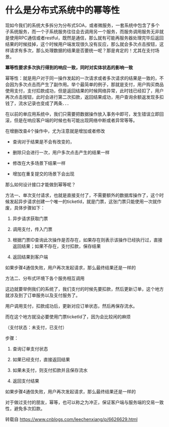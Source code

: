 # 什么是分布式系统中的幂等性

现如今我们的系统大多拆分为分布式SOA，或者微服务，一套系统中包含了多个子系统服务，而一个子系统服务往往会去调用另一个服务，而服务调用服务无非就是使用RPC通信或者restful，既然是通信，那么就有可能再服务器处理完毕后返回结果的时候挂掉，这个时候用户端发现很久没有反应，那么就会多次点击按钮，这样请求有多次，那么处理数据的结果是否要统一呢？那是肯定的！尤其在支付场景。 

**冪等性要求多次执行得到的响应一致，同时对实体状态的影响一致**

幂等性：就是用户对于同一操作发起的一次请求或者多次请求的结果是一致的，不会因为多次点击而产生了副作用。举个最简单的例子，那就是支付，用户购买商品使用支付，支付扣款成功，但是返回结果的时候网络异常，此时钱已经扣了，用户再次点击按钮，此时会进行第二次扣款，返回结果成功，用户查询余额返发现多扣钱了，流水记录也变成了两条．．．

在以前的单应用系统中，我们只需要把数据操作放入事务中即可，发生错误立即回滚，但是在响应客户端的时候也有可能出现网络中断或者异常等等。

在增删改查4个操作中，尤为注意就是增加或者修改

- 查询对于结果是不会有改变的，

- 删除只会进行一次，用户多次点击产生的结果一样

- 修改在大多场景下结果一样

- 增加在重复提交的场景下会出现

那么如何设计接口才能做到幂等呢？

方法一、单次支付请求，也就是直接支付了，不需要额外的数据库操作了，这个时候发起异步请求创建一个唯一的ticketId，就是门票，这张门票只能使用一次就作废，具体步骤如下：

1. 异步请求获取门票

2. 调用支付，传入门票

3. 根据门票ID查询此次操作是否存在，如果存在则表示该操作已经执行过，直接返回结果；如果不存在，支付扣款，保存结果

4. 返回结果到客户端

如果步骤4通信失败，用户再次发起请求，那么最终结果还是一样的

方法二、分布式环境下各个服务相互调用

这边就要举例我们的系统了，我们支付的时候先要扣款，然后更新订单，这个地方就涉及到了订单服务以及支付服务了。

用户调用支付，扣款成功后，更新对应订单状态，然后再保存流水。

而在这个地方就没必要使用门票ticketId了，因为会比较闲的麻烦

（支付状态：未支付，已支付）

步骤：

1. 查询订单支付状态

2. 如果已经支付，直接返回结果

3. 如果未支付，则支付扣款并且保存流水

4. 返回支付结果

如果步骤4通信失败，用户再次发起请求，那么最终结果还是一样的

对于做过支付的朋友，幂等，也可以称之为冲正，保证客户端与服务端的交易一致性，避免多次扣款。

转载自 https://www.cnblogs.com/leechenxiang/p/6626629.html